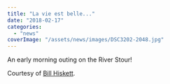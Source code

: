 ```yaml
---
title: "La vie est belle..."
date: "2018-02-17"
categories: 
  - "news"
coverImage: "/assets/news/images/DSC3202-2048.jpg"
---
```


An early morning outing on the River Stour!

Courtesy of [Bill Hiskett](http://www.hiskett.net).
